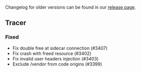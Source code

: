 Changelog for older versions can be found in our [release page](https://github.com/DataDog/dd-trace-php/releases).

## Tracer
### Fixed
- Fix double free at sidecar connection (#3407)
- Fix crash with freed resource (#3402)
- Fix invalid user headers injection (#3403)
- Exclude /vendor from code origins (#3399)
